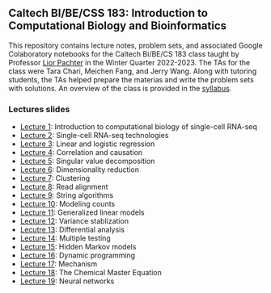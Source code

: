 ## Caltech BI/BE/CSS 183: Introduction to Computational Biology and Bioinformatics
This repository contains lecture notes, problem sets, and associated Google Colaboratory notebooks for the Caltech Bi/BE/CS 183 class taught by Professor [Lior Pachter](https://www.bbe.caltech.edu/people/lior-s-pachter) in the Winter Quarter 2022-2023. The TAs for the class were Tara Chari, Meichen Fang, and Jerry Wang. Along with tutoring students, the TAs helped prepare the materias and write the problem sets with solutions. An overview of the class is provided in the [syllabus](https://docs.google.com/document/d/1LV7rLCGQwl5F8pxuvCw_G8cntIuZRlpN7UFfKLJz2bc/edit?usp=sharing).

### Lectures slides
- [Lecture 1](https://docs.google.com/presentation/d/1-Bo7yaaaxbf8ul_2gacZIII_pggd6JmSVXEF4Zwqekg/edit?usp=sharing): Introduction to computational biology of single-cell RNA-seq
- [Lecture 2](https://docs.google.com/presentation/d/1tpeNHSONBunT7TwZSlwm42VknPVNeufdY7A4rzqMhkI/edit?usp=drive_link): Single-cell RNA-seq technologies
- [Lecture 3](https://docs.google.com/presentation/d/1P2tFP82zIwZHOlRQWu8qlFUjCck3BDhtTPquZssciio/edit?usp=drive_link): Linear and logistic regression
- [Lecture 4](https://docs.google.com/presentation/d/1ZJQQSgKdQA7PUw2HyZmgJwRN1IgRXA0e1XTmL9D3iF8/edit?usp=drive_link): Correlation and causation
- [Lecture 5](https://docs.google.com/presentation/d/1A0g8BbgGmQllI5y1kdEYOPRQ0Q9CPMDMmX-RQwbhRzM/edit?usp=drive_link): Singular value decomposition
- [Lecture 6](https://docs.google.com/presentation/d/1DTuLMODtcFy-x1X1J4p7hy8aIxr9VnGyY98XNKs1B78/edit?usp=drive_link): Dimensionality reduction
- [Lecture 7](https://docs.google.com/presentation/d/1hH6WcVqrTsZRJmkTstJNjIka5g2eJcCnD_sBn4G-J6w/edit?usp=drive_link): Clustering
- [Lecture 8](https://docs.google.com/presentation/d/1G4s2D-Y2Z5LFVe41enVBepyffSAjuAhrJZ7Hzn8A3nU/edit?usp=drive_link): Read alignment
- [Lecture 9](https://docs.google.com/presentation/d/1XELEyVhr0vMpkaGXq4INhNq8mXttqz_NZ1ZGclUFM0Y/edit?usp=drive_link): String algorithms
- [Lecture 10](https://docs.google.com/presentation/d/1XjHXsOVMdO0DgP8NvNCHC82DyudHrtf2YXOzRoPBN5g/edit?usp=drive_link): Modeling counts
- [Lecture 11](https://docs.google.com/presentation/d/1Snj90kIe6iguVfftZ18404C4h8WcHoEdA8isfy021GQ/edit?usp=drive_link): Generalized linear models
- [Lecture 12](https://docs.google.com/presentation/d/1qTSqWCfXNwKxpMT5VcgCrv_gmZ9xlXazukaWjWYoJ3o/edit?usp=drive_link): Variance stablization
- [Lecutre 13](https://docs.google.com/presentation/d/1ExkNVQ8u8IuZ1ZmUpTyd7oBuRkqU5RZEHm1q4eqK9Uc/edit?usp=drive_link): Differential analysis
- [Lecture 14](https://docs.google.com/presentation/d/1F-OFNeVNClOYxTnJGW-pZ0KHzTIggPZeyZsk7y9gM0g/edit?usp=drive_link): Multiple testing
- [Lecture 15](https://docs.google.com/presentation/d/1F-OFNeVNClOYxTnJGW-pZ0KHzTIggPZeyZsk7y9gM0g/edit?usp=drive_link): Hidden Markov models
- [Lecture 16](https://docs.google.com/presentation/d/1ry13HMq3z-DERtXNnm5L_YHXQFtIltmoGDTq3zydn6k/edit?usp=drive_link): Dynamic programming
- [Lecture 17](https://docs.google.com/presentation/d/1Nf528xSOGWQS6sEkkAdA1MSt4p7u3aHnttA-tXGlzP0/edit?usp=drive_link): Mechanism
- [Lecture 18](https://docs.google.com/presentation/d/15lw0UxeSoVwxrmn8L5BYu_xr7ccMB2u3QvGcn7M0sa8/edit?usp=drive_link): The Chemical Master Equation
- [Lecture 19](https://docs.google.com/presentation/d/1OroKl_6AyrX422RGkodctorMA1dBhNBwbITg_kzxB3Q/edit?usp=drive_link): Neural networks
